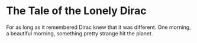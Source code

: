 # The Tale of the Lonely Dirac

For as long as it remembered Dirac knew that it was different.
One morning, a beautiful morning, something pretty strange hit the planet.
